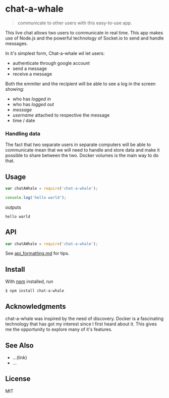 # chat-a-whale

> communicate to other users with this easy-to-use app.

This live chat allows two users to communicate in real time. This app makes use of Node.js and the powerful technology of Socket.io to send and handle messages.

In it's simplest form, Chat-a-whale wil let users:

- authenticate through google account
- send a message
- receive a message

Both the emmiter and the recipient will be able to see a log in the screen showing:

- who has _logged in_
- who has _logged out_
- _message_
- _username_ attached to respective the message
- time / date

### Handling data

The fact that two separate users in separate computers will be able to communicate mean that we will need to handle and store data and make it possible to share between the two.
Docker volumes is the main way to do that.

## Usage

```js
var chatAWhale = require('chat-a-whale');

console.log('hello warld');
```

outputs

```
hello warld
```

## API

```js
var chatAWhale = require('chat-a-whale');
```

See [api_formatting.md](api_formatting.md) for tips.

## Install

With [npm](https://npmjs.org/) installed, run

```
$ npm install chat-a-whale
```

## Acknowledgments

chat-a-whale was inspired by the need of discovery. Docker is a fascinating technology that has got my interest since I first heard about it. This gives me the opportunity to explore many of it's features.

## See Also

- ...(link)
- ...

## License

MIT

